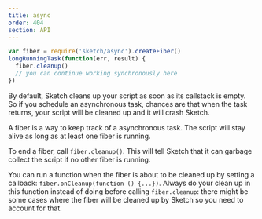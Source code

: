 ```yaml
---
title: async
order: 404
section: API
---
```


```javascript
var fiber = require('sketch/async').createFiber()
longRunningTask(function(err, result) {
  fiber.cleanup()
  // you can continue working synchronously here
})
```

By default, Sketch cleans up your script as soon as its callstack is empty. So if you schedule an asynchronous task, chances are that when the task returns, your script will be cleaned up and it will crash Sketch.

A fiber is a way to keep track of a asynchronous task. The script will stay alive as long as at least one fiber is running.

To end a fiber, call `fiber.cleanup()`. This will tell Sketch that it can garbage collect the script if no other fiber is running.

You can run a function when the fiber is about to be cleaned up by setting a callback: `fiber.onCleanup(function () {...})`. Always do your clean up in this function instead of doing before calling `fiber.cleanup`: there might be some cases where the fiber will be cleaned up by Sketch so you need to account for that.
